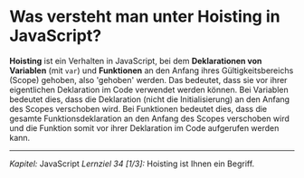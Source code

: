 # Was versteht man unter Hoisting in JavaScript?

**Hoisting** ist ein Verhalten in JavaScript, bei dem **Deklarationen von Variablen** (mit `var`) und **Funktionen** an den Anfang ihres Gültigkeitsbereichs (Scope) gehoben, also 'gehoben' werden. Das bedeutet, dass sie vor ihrer eigentlichen Deklaration im Code verwendet werden können. Bei Variablen bedeutet dies, dass die Deklaration (nicht die Initialisierung) an den Anfang des Scopes verschoben wird. Bei Funktionen bedeutet dies, dass die gesamte Funktionsdeklaration an den Anfang des Scopes verschoben wird und die Funktion somit vor ihrer Deklaration im Code aufgerufen werden kann.

---

_Kapitel:_ JavaScript
_Lernziel 34 \[1/3\]:_ Hoisting ist Ihnen ein Begriff.
